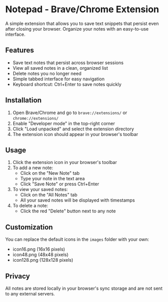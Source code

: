 # Notepad - Brave/Chrome Extension

A simple extension that allows you to save text snippets that persist even after closing your browser. Organize your notes with an easy-to-use interface.

## Features

- Save text notes that persist across browser sessions
- View all saved notes in a clean, organized list
- Delete notes you no longer need
- Simple tabbed interface for easy navigation
- Keyboard shortcut: Ctrl+Enter to save notes quickly

## Installation

1. Open Brave/Chrome and go to `brave://extensions/` or `chrome://extensions/`
2. Enable "Developer mode" in the top-right corner
3. Click "Load unpacked" and select the extension directory
4. The extension icon should appear in your browser's toolbar

## Usage

1. Click the extension icon in your browser's toolbar
2. To add a new note:
   - Click on the "New Note" tab
   - Type your note in the text area
   - Click "Save Note" or press Ctrl+Enter
3. To view your saved notes:
   - Click on the "All Notes" tab
   - All your saved notes will be displayed with timestamps
4. To delete a note:
   - Click the red "Delete" button next to any note

## Customization

You can replace the default icons in the `images` folder with your own:
- icon16.png (16x16 pixels)
- icon48.png (48x48 pixels)
- icon128.png (128x128 pixels)

## Privacy

All notes are stored locally in your browser's sync storage and are not sent to any external servers.
